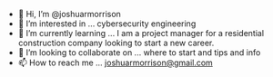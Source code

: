 - 👋 Hi, I’m @joshuarmorrison
- 👀 I’m interested in ... cybersecurity engineering
- 🌱 I’m currently learning ... I am a project manager for a residential construction company looking to start a new career.
- 💞️ I’m looking to collaborate on ... where to start and tips and info
- 📫 How to reach me ... joshuarmorrison@gmail.com

<!---
joshuarmorrison/joshuarmorrison is a ✨ special ✨ repository because its `README.md` (this file) appears on your GitHub profile.
You can click the Preview link to take a look at your changes.
--->
